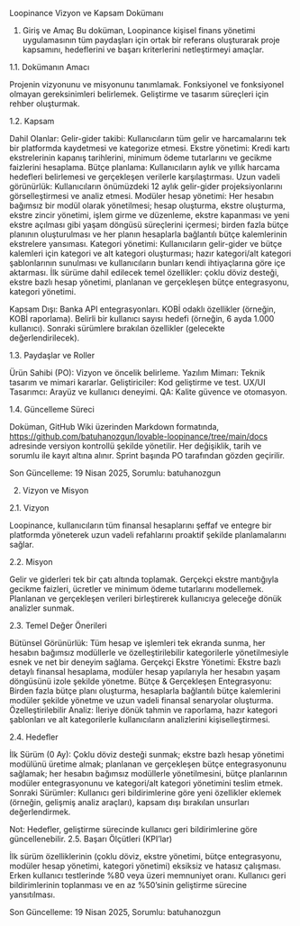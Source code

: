Loopinance Vizyon ve Kapsam Dokümanı

1. Giriş ve Amaç
Bu doküman, Loopinance kişisel finans yönetimi uygulamasının tüm paydaşları için ortak bir referans oluşturarak proje kapsamını, hedeflerini ve başarı kriterlerini netleştirmeyi amaçlar.

1.1. Dokümanın Amacı

Projenin vizyonunu ve misyonunu tanımlamak.
Fonksiyonel ve fonksiyonel olmayan gereksinimleri belirlemek.
Geliştirme ve tasarım süreçleri için rehber oluşturmak.

1.2. Kapsam

Dahil Olanlar:
Gelir-gider takibi: Kullanıcıların tüm gelir ve harcamalarını tek bir platformda kaydetmesi ve kategorize etmesi.
Ekstre yönetimi: Kredi kartı ekstrelerinin kapanış tarihlerini, minimum ödeme tutarlarını ve gecikme faizlerini hesaplama.
Bütçe planlama: Kullanıcıların aylık ve yıllık harcama hedefleri belirlemesi ve gerçekleşen verilerle karşılaştırması.
Uzun vadeli görünürlük: Kullanıcıların önümüzdeki 12 aylık gelir-gider projeksiyonlarını görselleştirmesi ve analiz etmesi.
Modüler hesap yönetimi: Her hesabın bağımsız bir modül olarak yönetilmesi; hesap oluşturma, ekstre oluşturma, ekstre zincir yönetimi, işlem girme ve düzenleme, ekstre kapanması ve yeni ekstre açılması gibi yaşam döngüsü süreçlerini içermesi; birden fazla bütçe planının oluşturulması ve her planın hesaplarla bağlantılı bütçe kalemlerinin ekstrelere yansıması.
Kategori yönetimi: Kullanıcıların gelir-gider ve bütçe kalemleri için kategori ve alt kategori oluşturması; hazır kategori/alt kategori şablonlarının sunulması ve kullanıcıların bunları kendi ihtiyaçlarına göre içe aktarması.
İlk sürüme dahil edilecek temel özellikler: çoklu döviz desteği, ekstre bazlı hesap yönetimi, planlanan ve gerçekleşen bütçe entegrasyonu, kategori yönetimi.


Kapsam Dışı:
Banka API entegrasyonları.
KOBİ odaklı özellikler (örneğin, KOBİ raporlama).
Belirli bir kullanıcı sayısı hedefi (örneğin, 6 ayda 1.000 kullanıcı).
Sonraki sürümlere bırakılan özellikler (gelecekte değerlendirilecek).



1.3. Paydaşlar ve Roller

Ürün Sahibi (PO): Vizyon ve öncelik belirleme.
Yazılım Mimarı: Teknik tasarım ve mimari kararlar.
Geliştiriciler: Kod geliştirme ve test.
UX/UI Tasarımcı: Arayüz ve kullanıcı deneyimi.
QA: Kalite güvence ve otomasyon.

1.4. Güncelleme Süreci

Doküman, GitHub Wiki üzerinden Markdown formatında, https://github.com/batuhanozgun/lovable-loopinance/tree/main/docs adresinde versiyon kontrollü şekilde yönetilir.
Her değişiklik, tarih ve sorumlu ile kayıt altına alınır.
Sprint başında PO tarafından gözden geçirilir.

Son Güncelleme: 19 Nisan 2025, Sorumlu: batuhanozgun

2. Vizyon ve Misyon

2.1. Vizyon

Loopinance, kullanıcıların tüm finansal hesaplarını şeffaf ve entegre bir platformda yöneterek uzun vadeli refahlarını proaktif şekilde planlamalarını sağlar.

2.2. Misyon

Gelir ve giderleri tek bir çatı altında toplamak.
Gerçekçi ekstre mantığıyla gecikme faizleri, ücretler ve minimum ödeme tutarlarını modellemek.
Planlanan ve gerçekleşen verileri birleştirerek kullanıcıya geleceğe dönük analizler sunmak.

2.3. Temel Değer Önerileri

Bütünsel Görünürlük: Tüm hesap ve işlemleri tek ekranda sunma, her hesabın bağımsız modüllerle ve özelleştirilebilir kategorilerle yönetilmesiyle esnek ve net bir deneyim sağlama.
Gerçekçi Ekstre Yönetimi: Ekstre bazlı detaylı finansal hesaplama, modüler hesap yapılarıyla her hesabın yaşam döngüsünü izole şekilde yönetme.
Bütçe & Gerçekleşen Entegrasyonu: Birden fazla bütçe planı oluşturma, hesaplarla bağlantılı bütçe kalemlerini modüler şekilde yönetme ve uzun vadeli finansal senaryolar oluşturma.
Özelleştirilebilir Analiz: İleriye dönük tahmin ve raporlama, hazır kategori şablonları ve alt kategorilerle kullanıcıların analizlerini kişiselleştirmesi.

2.4. Hedefler

İlk Sürüm (0 Ay): Çoklu döviz desteği sunmak; ekstre bazlı hesap yönetimi modülünü üretime almak; planlanan ve gerçekleşen bütçe entegrasyonunu sağlamak; her hesabın bağımsız modüllerle yönetilmesini, bütçe planlarının modüler entegrasyonunu ve kategori/alt kategori yönetimini teslim etmek.
Sonraki Sürümler: Kullanıcı geri bildirimlerine göre yeni özellikler eklemek (örneğin, gelişmiş analiz araçları), kapsam dışı bırakılan unsurları değerlendirmek.

Not: Hedefler, geliştirme sürecinde kullanıcı geri bildirimlerine göre güncellenebilir.
2.5. Başarı Ölçütleri (KPI’lar)

İlk sürüm özelliklerinin (çoklu döviz, ekstre yönetimi, bütçe entegrasyonu, modüler hesap yönetimi, kategori yönetimi) eksiksiz ve hatasız çalışması.
Erken kullanıcı testlerinde %80 veya üzeri memnuniyet oranı.
Kullanıcı geri bildirimlerinin toplanması ve en az %50’sinin geliştirme sürecine yansıtılması.

Son Güncelleme: 19 Nisan 2025, Sorumlu: batuhanozgun
